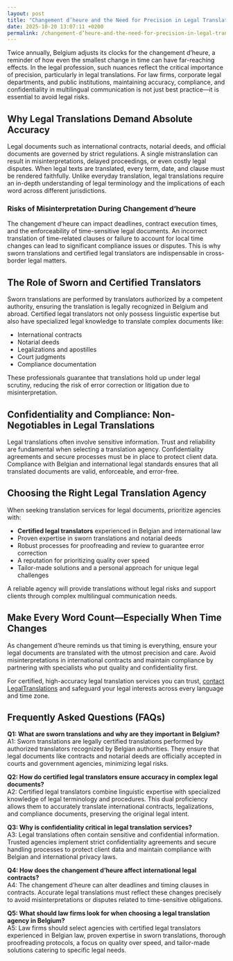 ```yaml
---
layout: post
title: "Changement d’heure and the Need for Precision in Legal Translations"
date: 2025-10-20 13:07:11 +0200
permalink: /changement-d’heure-and-the-need-for-precision-in-legal-translations/
---
```

Twice annually, Belgium adjusts its clocks for the changement d’heure, a reminder of how even the smallest change in time can have far-reaching effects. In the legal profession, such nuances reflect the critical importance of precision, particularly in legal translations. For law firms, corporate legal departments, and public institutions, maintaining accuracy, compliance, and confidentiality in multilingual communication is not just best practice—it is essential to avoid legal risks.

## Why Legal Translations Demand Absolute Accuracy

Legal documents such as international contracts, notarial deeds, and official documents are governed by strict regulations. A single mistranslation can result in misinterpretations, delayed proceedings, or even costly legal disputes. When legal texts are translated, every term, date, and clause must be rendered faithfully. Unlike everyday translation, legal translations require an in-depth understanding of legal terminology and the implications of each word across different jurisdictions.

### Risks of Misinterpretation During Changement d’heure

The changement d’heure can impact deadlines, contract execution times, and the enforceability of time-sensitive legal documents. An incorrect translation of time-related clauses or failure to account for local time changes can lead to significant compliance issues or disputes. This is why sworn translations and certified legal translators are indispensable in cross-border legal matters.

## The Role of Sworn and Certified Translators

Sworn translations are performed by translators authorized by a competent authority, ensuring the translation is legally recognized in Belgium and abroad. Certified legal translators not only possess linguistic expertise but also have specialized legal knowledge to translate complex documents like:

- International contracts
- Notarial deeds
- Legalizations and apostilles
- Court judgments
- Compliance documentation

These professionals guarantee that translations hold up under legal scrutiny, reducing the risk of error correction or litigation due to misinterpretation.

## Confidentiality and Compliance: Non-Negotiables in Legal Translations

Legal translations often involve sensitive information. Trust and reliability are fundamental when selecting a translation agency. Confidentiality agreements and secure processes must be in place to protect client data. Compliance with Belgian and international legal standards ensures that all translated documents are valid, enforceable, and error-free.

## Choosing the Right Legal Translation Agency

When seeking translation services for legal documents, prioritize agencies with:

- **Certified legal translators** experienced in Belgian and international law
- Proven expertise in sworn translations and notarial deeds
- Robust processes for proofreading and review to guarantee error correction
- A reputation for prioritizing quality over speed
- Tailor-made solutions and a personal approach for unique legal challenges

A reliable agency will provide translations without legal risks and support clients through complex multilingual communication needs.

## Make Every Word Count—Especially When Time Changes

As changement d’heure reminds us that timing is everything, ensure your legal documents are translated with the utmost precision and care. Avoid misinterpretations in international contracts and maintain compliance by partnering with specialists who put quality and confidentiality first.

For certified, high-accuracy legal translation services you can trust, [contact LegalTranslations](https://www.legaltranslations.be/) and safeguard your legal interests across every language and time zone.

## Frequently Asked Questions (FAQs)

**Q1: What are sworn translations and why are they important in Belgium?**  
A1: Sworn translations are legally certified translations performed by authorized translators recognized by Belgian authorities. They ensure that legal documents like contracts and notarial deeds are officially accepted in courts and government agencies, minimizing legal risks.

**Q2: How do certified legal translators ensure accuracy in complex legal documents?**  
A2: Certified legal translators combine linguistic expertise with specialized knowledge of legal terminology and procedures. This dual proficiency allows them to accurately translate international contracts, legalizations, and compliance documents, preserving the original legal intent.

**Q3: Why is confidentiality critical in legal translation services?**  
A3: Legal translations often contain sensitive and confidential information. Trusted agencies implement strict confidentiality agreements and secure handling processes to protect client data and maintain compliance with Belgian and international privacy laws.

**Q4: How does the changement d’heure affect international legal contracts?**  
A4: The changement d’heure can alter deadlines and timing clauses in contracts. Accurate legal translations must reflect these changes precisely to avoid misinterpretations or disputes related to time-sensitive obligations.

**Q5: What should law firms look for when choosing a legal translation agency in Belgium?**  
A5: Law firms should select agencies with certified legal translators experienced in Belgian law, proven expertise in sworn translations, thorough proofreading protocols, a focus on quality over speed, and tailor-made solutions catering to specific legal needs.

<script type="application/ld+json">
{
  "@context": "https://schema.org",
  "@type": "BlogPosting",
  "headline": "Changement d’heure and the Need for Precision in Legal Translations",
  "description": "Explore the critical importance of precision in legal translations in Belgium, especially during changement d’heure, and how certified translators help avoid legal risks.",
  "author": {
    "@type": "Person",
    "name": "LegalTranslations"
  },
  "publisher": {
    "@type": "Organization",
    "name": "LegalTranslations",
    "url": "https://www.legaltranslations.be/"
  },
  "mainEntityOfPage": {
    "@type": "WebPage",
    "@id": "https://www.legaltranslations.be/blog/changement-dheure-legal-translations"
  },
  "datePublished": "2024-06-01",
  "dateModified": "2024-06-01",
  "keywords": [
    "Sworn translations",
    "Legal translations",
    "Multilingual communication",
    "International contracts",
    "Notarial deeds",
    "Official documents",
    "Legalizations & apostilles",
    "Proofreading and review",
    "Translation strategy",
    "Translation agency",
    "Quality over speed",
    "Tailor-made solutions",
    "Personal approach",
    "Trust & reliability",
    "Translations without legal risks",
    "Error correction",
    "Misinterpretations in international contracts",
    "legal translation services",
    "certified legal translators",
    "accurate legal document translation"
  ]
}
</script>

<script type="application/ld+json">
{
  "@context": "https://schema.org",
  "@type": "FAQPage",
  "mainEntity": [
    {
      "@type": "Question",
      "name": "What are sworn translations and why are they important in Belgium?",
      "acceptedAnswer": {
        "@type": "Answer",
        "text": "Sworn translations are legally certified translations performed by authorized translators recognized by Belgian authorities. They ensure that legal documents like contracts and notarial deeds are officially accepted in courts and government agencies, minimizing legal risks."
      }
    },
    {
      "@type": "Question",
      "name": "How do certified legal translators ensure accuracy in complex legal documents?",
      "acceptedAnswer": {
        "@type": "Answer",
        "text": "Certified legal translators combine linguistic expertise with specialized knowledge of legal terminology and procedures. This dual proficiency allows them to accurately translate international contracts, legalizations, and compliance documents, preserving the original legal intent."
      }
    },
    {
      "@type": "Question",
      "name": "Why is confidentiality critical in legal translation services?",
      "acceptedAnswer": {
        "@type": "Answer",
        "text": "Legal translations often contain sensitive and confidential information. Trusted agencies implement strict confidentiality agreements and secure handling processes to protect client data and maintain compliance with Belgian and international privacy laws."
      }
    },
    {
      "@type": "Question",
      "name": "How does the changement d’heure affect international legal contracts?",
      "acceptedAnswer": {
        "@type": "Answer",
        "text": "The changement d’heure can alter deadlines and timing clauses in contracts. Accurate legal translations must reflect these changes precisely to avoid misinterpretations or disputes related to time-sensitive obligations."
      }
    },
    {
      "@type": "Question",
      "name": "What should law firms look for when choosing a legal translation agency in Belgium?",
      "acceptedAnswer": {
        "@type": "Answer",
        "text": "Law firms should select agencies with certified legal translators experienced in Belgian law, proven expertise in sworn translations, thorough proofreading protocols, a focus on quality over speed, and tailor-made solutions catering to specific legal needs."
      }
    }
  ]
}
</script>
